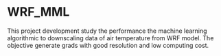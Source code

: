 # WRF_MML
This project development study the performance the machine learning algorithmic to downscaling data of air temperature 
from WRF model. The objective generate grads with good resolution and low computing cost.
